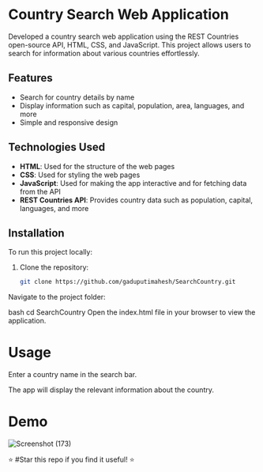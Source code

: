 # Country Search Web Application

Developed a country search web application using the REST Countries open-source API, HTML, CSS, and JavaScript. This project allows users to search for information about various countries effortlessly.

## Features

- Search for country details by name
- Display information such as capital, population, area, languages, and more
- Simple and responsive design

## Technologies Used

- **HTML**: Used for the structure of the web pages
- **CSS**: Used for styling the web pages
- **JavaScript**: Used for making the app interactive and for fetching data from the API
- **REST Countries API**: Provides country data such as population, capital, languages, and more

## Installation

To run this project locally:

1. Clone the repository:
   ```bash
   git clone https://github.com/gaduputimahesh/SearchCountry.git
Navigate to the project folder:

bash
cd SearchCountry
Open the index.html file in your browser to view the application.

# Usage
Enter a country name in the search bar.

The app will display the relevant information about the country.

# Demo 

![Screenshot (173)](https://github.com/user-attachments/assets/701b6c6e-6f93-43c9-9fd5-93ca0c9fdfd6)

⭐ #Star this repo if you find it useful! ⭐







